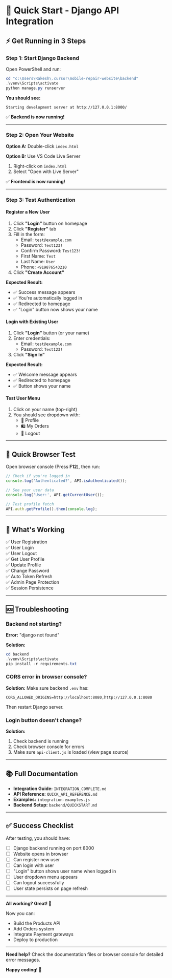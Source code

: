 # 🚀 Quick Start - Django API Integration

## ⚡ Get Running in 3 Steps

### Step 1: Start Django Backend

Open PowerShell and run:

```powershell
cd "c:\Users\Rakesh\.cursor\mobile-repair-website\backend"
.\venv\Scripts\activate
python manage.py runserver
```

**You should see:**
```
Starting development server at http://127.0.0.1:8000/
```

✅ **Backend is now running!**

---

### Step 2: Open Your Website

**Option A:** Double-click `index.html`

**Option B:** Use VS Code Live Server
1. Right-click on `index.html`
2. Select "Open with Live Server"

✅ **Frontend is now running!**

---

### Step 3: Test Authentication

#### Register a New User

1. Click **"Login"** button on homepage
2. Click **"Register"** tab
3. Fill in the form:
   - Email: `test@example.com`
   - Password: `Test123!`
   - Confirm Password: `Test123!`
   - First Name: `Test`
   - Last Name: `User`
   - Phone: `+919876543210`
4. Click **"Create Account"**

**Expected Result:**
- ✅ Success message appears
- ✅ You're automatically logged in
- ✅ Redirected to homepage
- ✅ "Login" button now shows your name

#### Login with Existing User

1. Click **"Login"** button (or your name)
2. Enter credentials:
   - Email: `test@example.com`
   - Password: `Test123!`
3. Click **"Sign In"**

**Expected Result:**
- ✅ Welcome message appears
- ✅ Redirected to homepage
- ✅ Button shows your name

#### Test User Menu

1. Click on your name (top-right)
2. You should see dropdown with:
   - 👤 Profile
   - 🛍️ My Orders
   - 🚪 Logout

---

## 🧪 Quick Browser Test

Open browser console (Press **F12**), then run:

```javascript
// Check if you're logged in
console.log('Authenticated?', API.isAuthenticated());

// See your user data
console.log('User:', API.getCurrentUser());

// Test profile fetch
API.auth.getProfile().then(console.log);
```

---

## 🎯 What's Working

✅ User Registration  
✅ User Login  
✅ User Logout  
✅ Get User Profile  
✅ Update Profile  
✅ Change Password  
✅ Auto Token Refresh  
✅ Admin Page Protection  
✅ Session Persistence  

---

## 🆘 Troubleshooting

### Backend not starting?

**Error:** "django not found"

**Solution:**
```powershell
cd backend
.\venv\Scripts\activate
pip install -r requirements.txt
```

### CORS error in browser console?

**Solution:** Make sure backend `.env` has:
```
CORS_ALLOWED_ORIGINS=http://localhost:8080,http://127.0.0.1:8080
```

Then restart Django server.

### Login button doesn't change?

**Solution:** 
1. Check backend is running
2. Check browser console for errors
3. Make sure `api-client.js` is loaded (view page source)

---

## 📚 Full Documentation

- **Integration Guide:** `INTEGRATION_COMPLETE.md`
- **API Reference:** `QUICK_API_REFERENCE.md`
- **Examples:** `integration-examples.js`
- **Backend Setup:** `backend/QUICKSTART.md`

---

## ✅ Success Checklist

After testing, you should have:

- [ ] Django backend running on port 8000
- [ ] Website opens in browser
- [ ] Can register new user
- [ ] Can login with user
- [ ] "Login" button shows user name when logged in
- [ ] User dropdown menu appears
- [ ] Can logout successfully
- [ ] User state persists on page refresh

---

**All working? Great! 🎉**

Now you can:
- Build the Products API
- Add Orders system
- Integrate Payment gateways
- Deploy to production

---

**Need help?** Check the documentation files or browser console for detailed error messages.

**Happy coding! 🚀**
